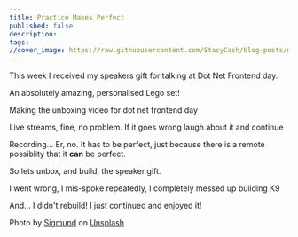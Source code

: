```yaml
---
title: Practice Makes Perfect
published: false
description: 
tags: 
//cover_image: https://raw.githubusercontent.com/StacyCash/blog-posts/main/general/practice-makes-perfect/cover-image.jpg
---
```


This week I received my speakers gift for talking at Dot Net Frontend day.

An absolutely amazing, personalised Lego set!

Making the unboxing video for dot net frontend day

Live streams, fine, no problem. If it goes wrong laugh about it and continue

Recording... Er, no.
It has to be perfect, just because there is a remote possiblity that it **can** be perfect.

So lets unbox, and build, the speaker gift.

I went wrong, I mis-spoke repeatedly, I completely messed up building K9

And... I didn't rebuild! I just continued and enjoyed it!

Photo by <a href="https://unsplash.com/@sigmund?utm_source=unsplash&utm_medium=referral&utm_content=creditCopyText">Sigmund</a> on <a href="https://unsplash.com/s/photos/practice?utm_source=unsplash&utm_medium=referral&utm_content=creditCopyText">Unsplash</a>
  